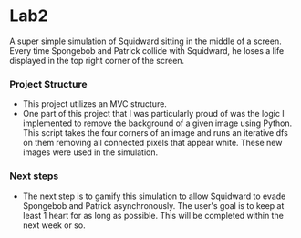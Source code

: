 # Lab2

A super simple simulation of Squidward sitting in the middle of a screen. Every time Spongebob and Patrick collide with Squidward, he loses a life displayed in the top right corner of the screen.

### Project Structure
* This project utilizes an MVC structure.
* One part of this project that I was particularly proud of was the logic I implemented to remove the background of a given image using Python. This script takes the four corners of an image and runs an iterative dfs on them removing all connected pixels that appear white. These new images were used in the simulation.

### Next steps
* The next step is to gamify this simulation to allow Squidward to evade Spongebob and Patrick asynchronously. The user's goal is to keep at least 1 heart for as long as possible. This will be completed within the next week or so.